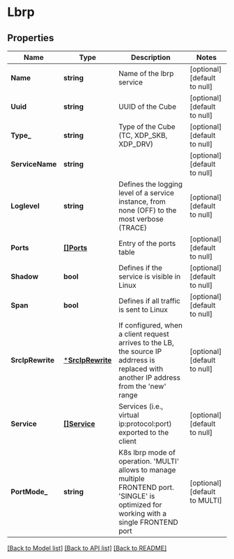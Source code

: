 # Lbrp

## Properties
Name | Type | Description                                                                                                                                     | Notes
------------ | ------------- |-------------------------------------------------------------------------------------------------------------------------------------------------| -------------
**Name** | **string** | Name of the lbrp service                                                                                                                     | [optional] [default to null]
**Uuid** | **string** | UUID of the Cube                                                                                                                                | [optional] [default to null]
**Type_** | **string** | Type of the Cube (TC, XDP_SKB, XDP_DRV)                                                                                                         | [optional] [default to null]
**ServiceName** | **string** |                                                                                                                                                 | [optional] [default to null]
**Loglevel** | **string** | Defines the logging level of a service instance, from none (OFF) to the most verbose (TRACE)                                                    | [optional] [default to null]
**Ports** | [**[]Ports**](Ports.md) | Entry of the ports table                                                                                                                        | [optional] [default to null]
**Shadow** | **bool** | Defines if the service is visible in Linux                                                                                                      | [optional] [default to null]
**Span** | **bool** | Defines if all traffic is sent to Linux                                                                                                         | [optional] [default to null]
**SrcIpRewrite** | [***SrcIpRewrite**](SrcIpRewrite.md) | If configured, when a client request arrives to the LB, the source IP addrress is replaced with another IP address from the &#39;new&#39; range | [optional] [default to null]
**Service** | [**[]Service**](Service.md) | Services (i.e., virtual ip:protocol:port) exported to the client                                                                                | [optional] [default to null]
**PortMode_** | **string** | K8s lbrp mode of operation. 'MULTI' allows to manage multiple FRONTEND port. 'SINGLE' is optimized for working with a single FRONTEND port                                                    | [optional] [default to MULTI]

[[Back to Model list]](../README.md#documentation-for-models) [[Back to API list]](../README.md#documentation-for-api-endpoints) [[Back to README]](../README.md)


